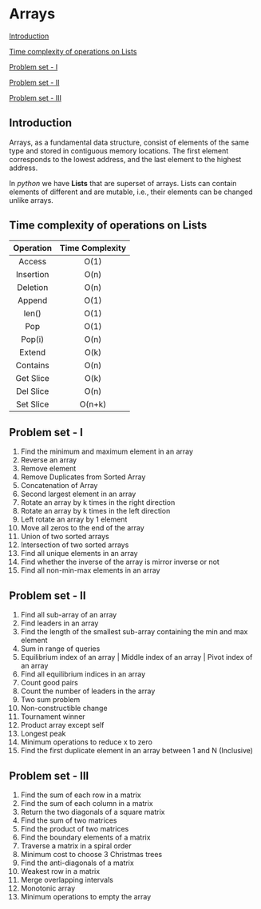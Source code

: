 # Arrays

[Introduction](#introduction)

[Time complexity of operations on Lists](#time-complexity-of-operations-on-lists)

[Problem set - I](#problem-set---i)

[Problem set - II](#problem-set---ii)

[Problem set - III](#problem-set---iii)


## Introduction

Arrays, as a fundamental data structure, consist of elements of the same type and stored in contiguous memory locations. The first element corresponds to the lowest address, and the last element to the highest address.

In _python_ we have **Lists** that are superset of arrays. Lists can contain elements of different and are mutable, i.e., their elements can be changed unlike arrays.

## Time complexity of operations on Lists

| Operation |Time Complexity |
|:---------:|:---------------:|
| Access | O(1) |
| Insertion | O(n) |
| Deletion | O(n) |
| Append | O(1) |
| len() | O(1) |
| Pop | O(1) |
| Pop(i) | O(n) |
| Extend | O(k) |
| Contains | O(n) |
| Get Slice | O(k) |
| Del Slice | O(n) |
| Set Slice | O(n+k) |

## Problem set - I

1. Find the minimum and maximum element in an array
2. Reverse an array
3. Remove element
4. Remove Duplicates from Sorted Array
5. Concatenation of Array
6. Second largest element in an array
7. Rotate an array by k times in the right direction
8. Rotate an array by k times in the left direction
9. Left rotate an array by 1 element
10. Move all zeros to the end of the array
11. Union of two sorted arrays
12. Intersection of two sorted arrays
13. Find all unique elements in an array
14. Find whether the inverse of the array is mirror inverse or not
15. Find all non-min-max elements in an array

## Problem set - II

1. Find all sub-array of an array
2. Find leaders in an array
3. Find the length of the smallest sub-array containing the min and max element
4. Sum in range of queries
5. Equilibrium index of an array | Middle index of an array | Pivot index of an array
6. Find all equilibrium indices in an array
7. Count good pairs
8. Count the number of leaders in the array
9. Two sum problem
10. Non-constructible change
11. Tournament winner
12. Product array except self
13. Longest peak
14. Minimum operations to reduce x to zero
15. Find the first duplicate element in an array between 1 and N (Inclusive)

## Problem set - III

1. Find the sum of each row in a matrix
2. Find the sum of each column in a matrix
3. Return the two diagonals of a square matrix
4. Find the sum of two matrices
5. Find the product of two matrices
6. Find the boundary elements of a matrix
7. Traverse a matrix in a spiral order
8. Minimum cost to choose 3 Christmas trees
9. Find the anti-diagonals of a matrix
10. Weakest row in a matrix
11. Merge overlapping intervals
12. Monotonic array
13. Minimum operations to empty the array
